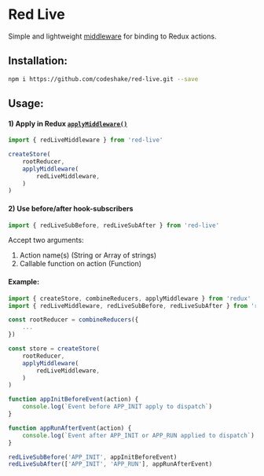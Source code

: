 # Red Live

Simple and lightweight [middleware](https://redux.js.org/advanced/middleware) for binding to Redux actions.

## Installation:

```bash
npm i https://github.com/codeshake/red-live.git --save
```

## Usage:

#### 1) Apply in Redux [`applyMiddleware()`](https://redux.js.org/api/applymiddleware)

```js
import { redLiveMiddleware } from 'red-live'

createStore(
    rootReducer,
    applyMiddleware(
        redLiveMiddleware,
    )
)
```

#### 2) Use before/after hook-subscribers

```js
import { redLiveSubBefore, redLiveSubAfter } from 'red-live'
```

Accept two arguments:
1. Action name(s) (String or Array of strings)
2. Callable function on action (Function)

#### Example:

```js
import { createStore, combineReducers, applyMiddleware } from 'redux'
import { redLiveMiddleware, redLiveSubBefore, redLiveSubAfter } from 'red-live'

const rootReducer = combineReducers({
    ...
})

const store = createStore(
    rootReducer,
    applyMiddleware(
        redLiveMiddleware,
    )
)

function appInitBeforeEvent(action) {
    console.log(`Event before APP_INIT apply to dispatch`)
}

function appRunAfterEvent(action) {
    console.log(`Event after APP_INIT or APP_RUN applied to dispatch`)
}

redLiveSubBefore('APP_INIT', appInitBeforeEvent)
redLiveSubAfter(['APP_INIT', 'APP_RUN'], appRunAfterEvent)
```